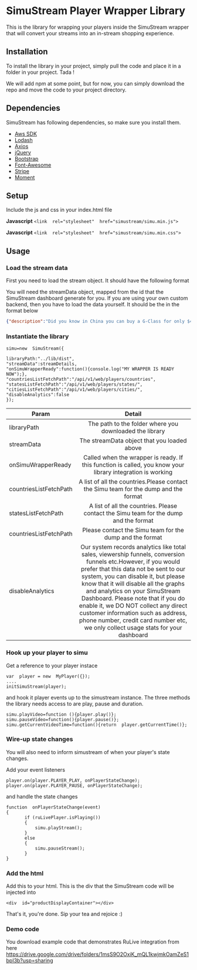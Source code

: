 # SimuStream Player Wrapper Library


This is the library for wrapping your players inside the SimuStream wrapper that will convert your streams into an in-stream shopping experience. 


## Installation

To install the library in your project, simply pull the code and place it in a folder in your project. Tada !

We will add npm at some point, but for now, you can simply download the repo and move the code to your project directory. 



## Dependencies

SimuStream has following dependencies, so make sure you install them.

- [Aws SDK](https://sdk.amazonaws.com/js/aws-sdk-2.283.1.min.js)
-  [Lodash](https://cdnjs.cloudflare.com/ajax/libs/lodash.js/4.17.11/lodash.min.js)
- [Axios](https://unpkg.com/axios/dist/axios.min.js")
- [jQuery](https://code.jquery.com/jquery-1.10.2.js)
- [Bootstrap](https://stackpath.bootstrapcdn.com/bootstrap/4.3.1/css/bootstrap.min.css)
- [Font-Awesome](https://cdnjs.cloudflare.com/ajax/libs/font-awesome/4.7.0/css/font-awesome.min.css")
-  [Stripe](https://js.stripe.com/v3/)
-  [Moment](https://github.com/moment/moment)

## Setup

Include the js and css in your index.html file

  **Javascript**
  `<link  rel="stylesheet"  href="simustream/simu.min.js">`

  **Javascript**
`<link  rel="stylesheet"  href="simustream/simu.min.css">`


## Usage

### Load the stream data
First you need to load the stream object. It should have the following format


You will need the streamData object, mapped from the id that the SimuStream dashboard generate for you. If you are using your own custom backend, then you have to load the data yourself. It should be the in the format below
```json
{"description":"Did you know in China you can buy a G-Class for only $40000?! Well, you can as long as you're happy with it not being an actual Mercedes! The Chinese are ...","status":"publish","thumbnail":"https://i.ytimg.com/vi/1GxGA78RgAA/hqdefault.jpg","sales":0,"views":34,"isActive":true,"isCustom":false,"isArchive":false,"deleted":false,"_id":"5d39a49cdae53618968f8025","name":"Fake AMG G63 and the other worst Chinese copycat cars!","video":{"thumbnail":"https://i.ytimg.com/vi/1GxGA78RgAA/hqdefault.jpg","isActive":true,"deleted":false,"_id":"5d39a3e2dae53618968f801c","title":"Fake AMG G63 and the other worst Chinese copycat cars!","videoUrl":"1GxGA78RgAA","accountId":"5d39a3e2dae53618968f7feb","videoOriginalId":"1GxGA78RgAA","contentDetails":"Did you know in China you can buy a G-Class for only $40000?! Well, you can as long as you're happy with it not being an actual Mercedes! The Chinese are ...","channelId":"UCUhFaUpnq31m6TNX2VKVSVA","publishedAt":"2019-05-05T08:00:01.000Z","createdAt":"2019-07-25T12:43:14.930Z","updatedAt":"2019-07-25T12:43:14.930Z","__v":0},"products":[{"_id":"5d39a49cdae53618968f802a","product":{"body_html":"","imageUrl":"https://simustream-files.s3.amazonaws.com/default_product.jpg","sales":0,"views":0,"variants":[{"id":11813442486319,"title":"10 / Green / Plastic","option_values":[{"option_id":1701023711279,"name":"Size","value":"10"},{"option_id":1742260011055,"name":"Color","value":"Green"},{"option_id":1742260043823,"name":"Material","value":"Plastic"}],"price":"600.00","formatted_price":"$600.00","compare_at_price":null,"grams":0,"requires_shipping":true,"sku":"","barcode":"","taxable":true,"position":1,"available":true,"inventory_policy":"deny","inventory_quantity":986,"inventory_management":"shopify","fulfillment_service":"manual","weight":0,"weight_unit":"lb","image_id":null,"created_at":"2019-06-11T04:17:02-04:00","updated_at":"2019-07-18T23:10:00-04:00"}],"options":[{"id":1701023711279,"name":"Size","product_id":1216965804079,"position":1,"values":["10"]},{"id":1742260011055,"name":"Color","product_id":1216965804079,"position":2,"values":["Green"]},{"id":1742260043823,"name":"Material","product_id":1216965804079,"position":3,"values":["Plastic"]}],"images":[{"id":4541971169327,"created_at":"2019-05-14T07:29:31-04:00","position":1,"updated_at":"2019-05-14T07:29:31-04:00","product_id":1216965804079,"src":"https://cdn.shopify.com/s/files/1/0070/2087/1727/products/IMG_0195.jpg?v=1557833371","variant_ids":[],"width":1218,"height":637}],"isActive":true,"deletedFromStore":false,"deleted":false,"_id":"5d39a487dae53618968f8024","product_id":"1216965804079","handle":"apple-smart-watch","product_type":"","title":"Apple Smart Watch","vendor":"Apple","tags":"","accountId":"5d39a402dae53618968f801e","price":600,"createdAt":"2019-07-25T12:45:59.994Z","updatedAt":"2019-07-25T12:45:59.994Z","__v":0},"timeIn":"03:00","timeOut":"08:43"},{"_id":"5d39a49cdae53618968f8029","product":{"body_html":"<meta charset=\"utf-8\">\n<header class=\"dB46V section-header\">\n<h2>About the Event</h2>\n</header>\n<div class=\"BWYtr\">\n<div class=\"_2MP_F\">\n<div class=\"_1tY7T\">\n<p class=\"eyebrow\">OVERVIEW</p>\n<div class=\"x17BN\">\n<p><strong>Bellator MMA</strong><span> </span>is returning to the “Big Apple” on Friday, June 14 for its second event at Madison Square Garden with a stacked card. This blockbuster event features an epic showdown for the welterweight title as <strong>Rory MacDonald</strong><span> </span>takes on<span> </span><strong>Neiman Gracie</strong><span> </span>in the semi-finals of the Welterweight World Grand Prix! Plus two of the sport’s most recognizable names in<span> </span><strong>Lyoto Machida</strong><span> </span>(25-8) and<span> </span><strong>Chael Sonnen</strong><span> </span>(31-16-1) will finally meet inside the Bellator cage.</p>\n<p>Additionally, the Viacom-owned promotion is moving the previously announced 175-pound catchweight contest between grappling ace<span> </span><strong>Dillon Danis</strong><span> </span>and<span> </span><strong>Max Humphrey</strong><span> </span>to inside Madison Square Garden. Fresh off two boxing wins in 2018 to remain undefeated at 22-0,<span> </span><strong>Heather Hardy</strong><span> </span>is ready to return to the site of her mixed martial arts debut, when she brings her exciting style back to the Bellator cage against<span> </span><strong>Taylor Turner.</strong></p>\n<p>To view the complete bout sheet,<span> </span><a href=\"https://www.msg.com/wp-content/uploads/2019/06/Bellator-222-June14_New-York_6-5-19.pdf\">click here</a>.</p>\n<p>*All bouts/times subject to change.</p>\n</div>\n</div>\n</div>\n</div>","imageUrl":"https://simustream-files.s3.amazonaws.com/default_product.jpg","sales":0,"views":32,"variants":[{"id":11818861428783,"title":"L","option_values":[{"option_id":1743157133359,"name":"Size","value":"L"}],"price":"30.00","formatted_price":"$30.00","compare_at_price":null,"grams":0,"requires_shipping":false,"sku":"","barcode":"","taxable":true,"position":1,"available":true,"inventory_policy":"deny","inventory_quantity":961,"inventory_management":"shopify","fulfillment_service":"manual","weight":0,"weight_unit":"lb","image_id":null,"created_at":"2019-06-11T16:58:00-04:00","updated_at":"2019-07-26T06:06:52-04:00"}],"options":[{"id":1743157133359,"name":"Size","product_id":1252152442927,"position":1,"values":["L"]}],"images":[{"id":4737070006319,"created_at":"2019-06-11T16:58:05-04:00","position":1,"updated_at":"2019-06-11T16:58:05-04:00","product_id":1252152442927,"src":"https://cdn.shopify.com/s/files/1/0070/2087/1727/products/Screen_Shot_2019-06-11_at_2.49.09_PM.png?v=1560286685","variant_ids":[],"width":792,"height":444}],"isActive":true,"deletedFromStore":false,"deleted":false,"_id":"5d39a487dae53618968f8023","product_id":"1252152442927","handle":"bellator-222-fri-jun-14-6-30pm","product_type":"Tickets","title":"Bellator 222 - Fri, Jun 14/6:30pm","vendor":"Madison Square","tags":"","accountId":"5d39a402dae53618968f801e","price":30,"createdAt":"2019-07-25T12:45:59.079Z","updatedAt":"2019-07-25T12:45:59.079Z","__v":0},"timeIn":"00:00","timeOut":"08:43"},{"_id":"5d39a49cdae53618968f8028","product":{"body_html":"","imageUrl":"https://simustream-files.s3.amazonaws.com/default_product.jpg","sales":0,"views":0,"variants":[{"id":11580867969071,"title":"Default Title","option_values":[{"option_id":1701008179247,"name":"Title","value":"Default Title"}],"price":"450.00","formatted_price":"$450.00","compare_at_price":null,"grams":0,"requires_shipping":true,"sku":"","barcode":"","taxable":true,"position":1,"available":true,"inventory_policy":"deny","inventory_quantity":978,"inventory_management":"shopify","fulfillment_service":"manual","weight":0,"weight_unit":"lb","image_id":null,"created_at":"2019-05-14T07:08:50-04:00","updated_at":"2019-07-18T23:10:00-04:00"}],"options":[{"id":1701008179247,"name":"Title","product_id":1216955580463,"position":1,"values":["Default Title"]}],"images":[{"id":4541885874223,"created_at":"2019-05-14T07:08:52-04:00","position":1,"updated_at":"2019-05-14T07:08:52-04:00","product_id":1216955580463,"src":"https://cdn.shopify.com/s/files/1/0070/2087/1727/products/Dell_Alienware17_L_1.jpg?v=1557832132","variant_ids":[],"width":400,"height":300}],"isActive":true,"deletedFromStore":false,"deleted":false,"_id":"5d39a47fdae53618968f8022","product_id":"1216955580463","handle":"alienware-dell","product_type":"","title":"Alienware Dell 2020","vendor":"Dell","tags":"","accountId":"5d39a402dae53618968f801e","price":450,"createdAt":"2019-07-25T12:45:51.981Z","updatedAt":"2019-07-25T12:45:51.981Z","__v":0},"timeIn":"00:00","timeOut":"08:43"},{"_id":"5d39a49cdae53618968f8027","product":{"body_html":"","imageUrl":"https://simustream-files.s3.amazonaws.com/default_product.jpg","sales":0,"views":0,"variants":[{"id":11580969320495,"title":"Default Title","option_values":[{"option_id":1701025382447,"name":"Title","value":"Default Title"}],"price":"120.00","formatted_price":"$120.00","compare_at_price":null,"grams":0,"requires_shipping":true,"sku":"","barcode":"","taxable":true,"position":1,"available":true,"inventory_policy":"deny","inventory_quantity":994,"inventory_management":"shopify","fulfillment_service":"manual","weight":0,"weight_unit":"lb","image_id":null,"created_at":"2019-05-14T07:30:46-04:00","updated_at":"2019-07-23T10:10:05-04:00"}],"options":[{"id":1701025382447,"name":"Title","product_id":1216966787119,"position":1,"values":["Default Title"]}],"images":[{"id":4541980377135,"created_at":"2019-05-14T07:30:56-04:00","position":1,"updated_at":"2019-05-14T07:30:56-04:00","product_id":1216966787119,"src":"https://cdn.shopify.com/s/files/1/0070/2087/1727/products/RTX2080_OC_8GB_STRIX_ASUS-600x600.png?v=1557833456","variant_ids":[],"width":600,"height":600}],"isActive":true,"deletedFromStore":false,"deleted":false,"_id":"5d39a47fdae53618968f8020","product_id":"1216966787119","handle":"asus-8gb-rtx2070-strix","product_type":"","title":"Asus 8GB RTX2070 Strix","vendor":"SimuStream Store","tags":"","accountId":"5d39a402dae53618968f801e","price":120,"createdAt":"2019-07-25T12:45:51.825Z","updatedAt":"2019-07-25T12:45:51.825Z","__v":0},"timeIn":"00:00","timeOut":"08:43"},{"_id":"5d39a49cdae53618968f8026","product":{"body_html":"","imageUrl":"https://simustream-files.s3.amazonaws.com/default_product.jpg","sales":0,"views":0,"variants":[{"id":11580835495983,"title":"Default Title","option_values":[{"option_id":1701000904751,"name":"Title","value":"Default Title"}],"price":"470.00","formatted_price":"$470.00","compare_at_price":null,"grams":0,"requires_shipping":false,"sku":"","barcode":"","taxable":true,"position":1,"available":true,"inventory_policy":"deny","inventory_quantity":997,"inventory_management":"shopify","fulfillment_service":"manual","weight":0,"weight_unit":"lb","image_id":null,"created_at":"2019-05-14T07:02:56-04:00","updated_at":"2019-07-15T04:51:56-04:00"}],"options":[{"id":1701000904751,"name":"Title","product_id":1216950075439,"position":1,"values":["Default Title"]}],"images":[{"id":4541853827119,"created_at":"2019-05-14T07:02:59-04:00","position":1,"updated_at":"2019-05-14T07:02:59-04:00","product_id":1216950075439,"src":"https://cdn.shopify.com/s/files/1/0070/2087/1727/products/bmw-tyre-500x500.jpg?v=1557831779","variant_ids":[],"width":500,"height":500}],"isActive":true,"deletedFromStore":false,"deleted":false,"_id":"5d39a47fdae53618968f801f","product_id":"1216950075439","handle":"bmw-tyres","product_type":"","title":"BMW Tyres","vendor":"BMW","tags":"","accountId":"5d39a402dae53618968f801e","price":470,"createdAt":"2019-07-25T12:45:51.146Z","updatedAt":"2019-07-25T12:45:51.146Z","__v":0},"timeIn":"00:00","timeOut":"08:43"}],"storeId":{"imageUrl":"https://simustream-files.s3.amazonaws.com/default_product.jpg","accountType":"shopify","recurringApplicationChargeId":"4061855791","isActive":true,"deleted":false,"_id":"5d39a402dae53618968f801e","domain":"simustream-store.myshopify.com","title":"Simu Stream","userId":"5d383e076d8b6b1fa4bbaab9","accessToken":"76a9410920d5e6777fb33e65e8b83bfb","createdAt":"2019-07-25T12:43:46.133Z","updatedAt":"2019-07-25T12:43:46.133Z","__v":0},"user":"5d383e076d8b6b1fa4bbaab9","publishedAt":"2019-07-25T12:46:20.940Z","createdAt":"2019-07-25T12:46:20.940Z","updatedAt":"2019-07-25T12:46:20.940Z","__v":0}}}
```
### Instantiate the library
  
~~~~
simu=new  SimuStream({

libraryPath:"../lib/dist",
"streamData":streamDetails,
"onSimuWrapperReady":function(){console.log("MY WRAPPER IS READY NOW");},
"countriesListFetchPath":"/api/v1/web/players/countries",
"statesListFetchPath":"/api/v1/web/players/states/",
"citiesListFetchPath":"/api/v1/web/players/cities/",
"disableAnalytics":false
});
~~~~


| Param        | Detail           |
| ------------- |:-------------:|
| libraryPath    |The path to the folder where you downloaded the library | 
| streamData     | The streamData object that you loaded above      |  
| onSimuWrapperReady     | Called when the wrapper is ready. If this function is called, you know your library integration is working  |  
| countriesListFetchPath | A list of all the countries.Please contact the Simu team for the dump and the format      |
| statesListFetchPath | A list of all the countries. Please contact the Simu team for the dump and the format    |
| countriesListFetchPath | Please contact the Simu team for the dump and the format        |
| disableAnalytics     |Our system records analytics like total sales, viewership funnels, conversion funnels etc.However, if you would prefer that this data not be sent to our system, you can disable it, but please know that it will disable all the graphs and analytics on your SimuStream Dashboard. Please note that if you do enable it, we DO NOT collect any direct customer information such as address, phone number, credit card number etc, we only collect usage stats for your dashboard    |  


### Hook up your player to simu 

Get a reference to your player instace
~~~~
var  player = new  MyPlayer({});
....
initSimuStream(player);
~~~~


and hook it player events up to the simustream instance. The three methods the library needs access to are play, pause and duration.  

~~~~
simu.playVideo=function (){player.play()};
simu.pauseVideo=function(){player.pause()};
simu.getCurrentVideoTime=function(){return  player.getCurrentTime()};
~~~~

### Wire-up state changes

You will also need to inform simustream of when your player's state changes. 

Add your event listeners
 ~~~~
 player.on(player.PLAYER_PLAY, onPlayerStateChange);
player.on(player.PLAYER_PAUSE, onPlayerStateChange);
 ~~~~
and handle the state changes

 ~~~~
 function  onPlayerStateChange(event)
{	
		if (ruLivePlayer.isPlaying())
		{
			simu.playStream();
		}
		else
		{
			simu.pauseStream();
		}
}
 ~~~~

### Add the html 

Add this to your html. This is the div that the SimuStream code will be injected into 

 ~~~~
<div  id="productDisplayContainer"></div>
 ~~~~

That's it, you're done. Sip your tea and rejoice :)

### Demo code

You download example code that demonstrates RuLive integration from here
https://drive.google.com/drive/folders/1msS9O2OxiK_mQL1kwjmkOamZeS1bpI3b?usp=sharing

